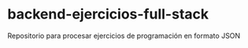 # backend-ejercicios-full-stack
Repositorio para procesar ejercicios de programación en formato JSON
